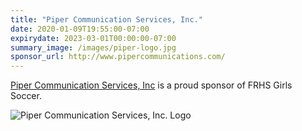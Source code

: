 ```yaml
---
title: "Piper Communication Services, Inc."
date: 2020-01-09T19:55:00-07:00
expirydate: 2023-03-01T00:00:00-07:00
summary_image: /images/piper-logo.jpg
sponsor_url: http://www.pipercommunications.com/
---
```


<!--more-->

[Piper Communication Services, Inc][Homepage] is a proud sponsor of FRHS Girls
Soccer.

![Piper Communication Services, Inc. Logo](/images/piper-logo.jpg)

[homepage]: http://www.pipercommunications.com/
